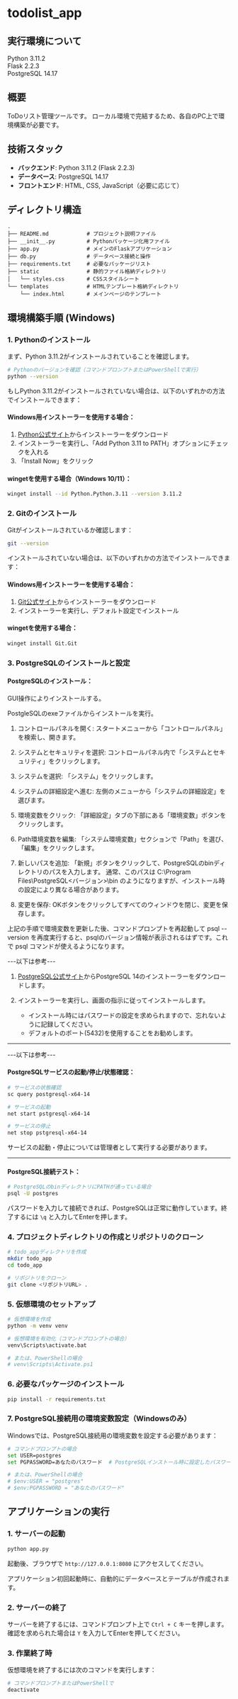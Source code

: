 # todolist_app

## 実行環境について  
Python 3.11.2  
Flask 2.2.3  
PostgreSQL 14.17  

## 概要

ToDoリスト管理ツールです。
ローカル環境で完結するため、各自のPC上で環境構築が必要です。

## 技術スタック

- **バックエンド**: Python 3.11.2 (Flask 2.2.3)
- **データベース**: PostgreSQL 14.17
- **フロントエンド**: HTML, CSS, JavaScript（必要に応じて）

## ディレクトリ構造

```
.
├── README.md            # プロジェクト説明ファイル
├── __init__.py          # Pythonパッケージ化用ファイル
├── app.py               # メインのFlaskアプリケーション
├── db.py                # データベース接続と操作
├── requirements.txt     # 必要なパッケージリスト
├── static               # 静的ファイル格納ディレクトリ
│   └── styles.css       # CSSスタイルシート
└── templates            # HTMLテンプレート格納ディレクトリ
    └── index.html       # メインページのテンプレート
```

## 環境構築手順 (Windows)

### 1. Pythonのインストール

まず、Python 3.11.2がインストールされていることを確認します。

```bash
# Pythonのバージョンを確認（コマンドプロンプトまたはPowerShellで実行）
python --version
```

もしPython 3.11.2がインストールされていない場合は、以下のいずれかの方法でインストールできます：

#### Windows用インストーラーを使用する場合：
1. [Python公式サイト](https://www.python.org/downloads/)からインストーラーをダウンロード
2. インストーラーを実行し、「Add Python 3.11 to PATH」オプションにチェックを入れる
3. 「Install Now」をクリック

#### wingetを使用する場合（Windows 10/11）：
```bash
winget install --id Python.Python.3.11 --version 3.11.2
```

### 2. Gitのインストール

Gitがインストールされているか確認します：

```bash
git --version
```

インストールされていない場合は、以下のいずれかの方法でインストールできます：

#### Windows用インストーラーを使用する場合：
1. [Git公式サイト](https://git-scm.com/download/win)からインストーラーをダウンロード
2. インストーラーを実行し、デフォルト設定でインストール

#### wingetを使用する場合：
```bash
winget install Git.Git
```

### 3. PostgreSQLのインストールと設定

#### PostgreSQLのインストール：
GUI操作によりインストールする。

PostgleSQLのexeファイルからインストールを実行。

1. コントロールパネルを開く: スタートメニューから「コントロールパネル」を検索し、開きます。

2. システムとセキュリティを選択: コントロールパネル内で「システムとセキュリティ」をクリックします。

3. システムを選択: 「システム」をクリックします。

4. システムの詳細設定へ進む: 左側のメニューから「システムの詳細設定」を選びます。

5. 環境変数をクリック: 「詳細設定」タブの下部にある「環境変数」ボタンをクリックします。

6. Path環境変数を編集: 「システム環境変数」セクションで「Path」を選び、「編集」をクリックします。

7. 新しいパスを追加: 「新規」ボタンをクリックして、PostgreSQLのbinディレクトリのパスを入力します。
    通常、このパスは C:\Program Files\PostgreSQL\<バージョン>\bin のようになりますが、インストール時の設定により異なる場合があります。

8. 変更を保存: OKボタンをクリックしてすべてのウィンドウを閉じ、変更を保存します。

上記の手順で環境変数を更新した後、コマンドプロンプトを再起動して psql --version を再度実行すると、psqlのバージョン情報が表示されるはずです。これで psql コマンドが使えるようになります。

---以下は参考---
1. [PostgreSQL公式サイト](https://www.postgresql.org/download/windows/)からPostgreSQL 14のインストーラーをダウンロードします。

2. インストーラーを実行し、画面の指示に従ってインストールします。
   - インストール時にはパスワードの設定を求められますので、忘れないように記録してください。
   - デフォルトのポート(5432)を使用することをお勧めします。
--------------

---以下は参考---
#### PostgreSQLサービスの起動/停止/状態確認：

```bash
# サービスの状態確認
sc query postgresql-x64-14

# サービスの起動
net start pstgresql-x64-14

# サービスの停止
net stop pstgresql-x64-14
```
サービスの起動・停止については管理者として実行する必要があります。

--------------

#### PostgreSQL接続テスト：

```bash
# PostgreSQLのbinディレクトリにPATHが通っている場合
psql -U postgres
```
パスワードを入力して接続できれば、PostgreSQLは正常に動作しています。終了するには `\q` と入力してEnterを押します。

### 4. プロジェクトディレクトリの作成とリポジトリのクローン

```bash
# todo_appディレクトリを作成
mkdir todo_app
cd todo_app

# リポジトリをクローン
git clone <リポジトリURL> .
```

### 5. 仮想環境のセットアップ

```bash
# 仮想環境を作成
python -m venv venv

# 仮想環境を有効化（コマンドプロンプトの場合）
venv\Scripts\activate.bat

# または、PowerShellの場合
# venv\Scripts\Activate.ps1
```

### 6. 必要なパッケージのインストール

```bash
pip install -r requirements.txt
```

### 7. PostgreSQL接続用の環境変数設定（Windowsのみ）

Windowsでは、PostgreSQL接続用の環境変数を設定する必要があります：

```bash
# コマンドプロンプトの場合
set USER=postgres
set PGPASSWORD=あなたのパスワード  # PostgreSQLインストール時に設定したパスワード

# または、PowerShellの場合
# $env:USER = "postgres"
# $env:PGPASSWORD = "あなたのパスワード"
```

## アプリケーションの実行

### 1. サーバーの起動

```bash
python app.py
```

起動後、ブラウザで `http://127.0.0.1:8080` にアクセスしてください。

アプリケーション初回起動時に、自動的にデータベースとテーブルが作成されます。

### 2. サーバーの終了

サーバーを終了するには、コマンドプロンプト上で `Ctrl + C` キーを押します。確認を求められた場合は `Y` を入力してEnterを押してください。

### 3. 作業終了時

仮想環境を終了するには次のコマンドを実行します：

```bash
# コマンドプロンプトまたはPowerShellで
deactivate
```
